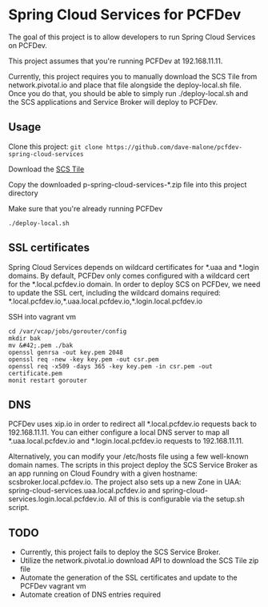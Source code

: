 # Spring Cloud Services for PCFDev

The goal of this project is to allow developers to run Spring Cloud Services on PCFDev.

This project assumes that you're running PCFDev at 192.168.11.11.

Currently, this project requires you to manually download the SCS Tile from network.pivotal.io and place that file alongside the deploy-local.sh file. Once you do that, you should be able to simply run ./deploy-local.sh and the SCS applications and Service Broker will deploy to PCFDev.

## Usage

Clone this project: `git clone https://github.com/dave-malone/pcfdev-spring-cloud-services`

Download the [SCS Tile](https://network.pivotal.io/products/p-spring-cloud-services)

Copy the downloaded p-spring-cloud-services-&#42;.zip file into this project directory

Make sure that you're already running PCFDev

`./deploy-local.sh`

## SSL certificates

Spring Cloud Services depends on wildcard certificates for &#42;.uaa and &#42;.login domains. By default, PCFDev only comes configured with a wildcard cert for the &#42;.local.pcfdev.io domain. In order to deploy SCS on PCFDev, we need to update the SSL cert, including the wildcard domains required:
&#42;.local.pcfdev.io,&#42;.uaa.local.pcfdev.io,&#42;.login.local.pcfdev.io

SSH into vagrant vm
  ```sudo su -
  cd /var/vcap/jobs/gorouter/config
  mkdir bak
  mv &#42;.pem ./bak
  openssl genrsa -out key.pem 2048
  openssl req -new -key key.pem -out csr.pem
  openssl req -x509 -days 365 -key key.pem -in csr.pem -out certificate.pem
  monit restart gorouter
  ```

## DNS

PCFDev uses xip.io in order to redirect all &#42;.local.pcfdev.io requests back to 192.168.11.11. You can either configure a local DNS server to map all &#42;.uaa.local.pcfdev.io and &#42;.login.local.pcfdev.io requests to 192.168.11.11.

Alternatively, you can modify your /etc/hosts file using a few well-known domain names. The scripts in this project deploy the SCS Service Broker as an app running on Cloud Foundry with a given hostname: scsbroker.local.pcfdev.io. The project also sets up a new Zone in UAA: spring-cloud-services.uaa.local.pcfdev.io and spring-cloud-services.login.local.pcfdev.io. All of this is configurable via the setup.sh script.


## TODO

* Currently, this project fails to deploy the SCS Service Broker.
* Utilize the network.pivotal.io download API to download the SCS Tile zip file
* Automate the generation of the SSL certificates and update to the PCFDev vagrant vm
* Automate creation of DNS entries required
